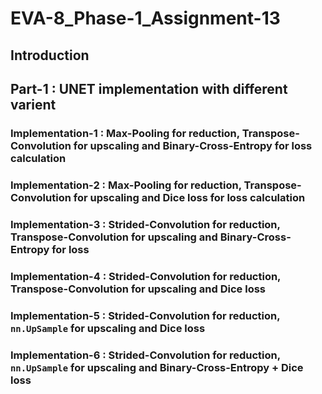 # EVA-8_Phase-1_Assignment-13

## Introduction

## Part-1 : UNET implementation with different varient
### Implementation-1 : Max-Pooling for reduction, Transpose-Convolution for upscaling and Binary-Cross-Entropy for loss calculation
### Implementation-2 : Max-Pooling for reduction, Transpose-Convolution for upscaling and Dice loss for loss calculation
### Implementation-3 : Strided-Convolution for reduction, Transpose-Convolution for upscaling and Binary-Cross-Entropy for loss
### Implementation-4 : Strided-Convolution for reduction, Transpose-Convolution for upscaling and Dice loss
### Implementation-5 : Strided-Convolution for reduction, `nn.UpSample` for upscaling and Dice loss
### Implementation-6 : Strided-Convolution for reduction, `nn.UpSample` for upscaling and Binary-Cross-Entropy + Dice loss